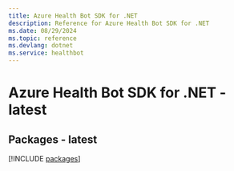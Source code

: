 ```yaml
---
title: Azure Health Bot SDK for .NET
description: Reference for Azure Health Bot SDK for .NET
ms.date: 08/29/2024
ms.topic: reference
ms.devlang: dotnet
ms.service: healthbot
---
```

# Azure Health Bot SDK for .NET - latest
## Packages - latest
[!INCLUDE [packages](health-bot-index.md)]